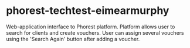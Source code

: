 # phorest-techtest-eimearmurphy
Web-application interface to Phorest platform.
Platform allows user to search for clients and create vouchers.
User can assign several vouchers using the 'Search Again' button after adding a voucher.
